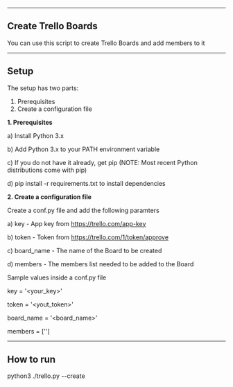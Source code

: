 ---------------------
Create Trello Boards
---------------------

You can use this script to create Trello Boards and add members to it

-----
Setup
-----

The setup has two parts:

1. Prerequisites  
2. Create a configuration file

__1. Prerequisites__

a) Install Python 3.x

b) Add Python 3.x to your PATH environment variable

c) If you do not have it already, get pip (NOTE: Most recent Python distributions come with pip)

d) pip install -r requirements.txt to install dependencies

__2. Create a configuration file__

Create a conf.py file and add the following paramters

a) key - App key from https://trello.com/app-key

b) token - Token from https://trello.com/1/token/approve 

c) board_name - The name of the Board to be created

d) members - The members list needed to be added to the Board

Sample values inside a conf.py file

key = '<your_key>'

token = '<yout_token>'

board_name = '<board_name>'

members = ['']

-----
How to run
-----

python3 ./trello.py --create





